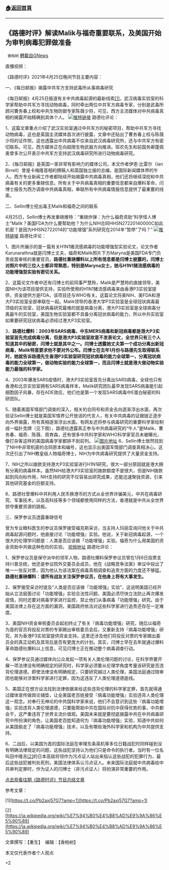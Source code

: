 ###  [:house:返回首頁](https://github.com/ourhimalayas/txt)
---

## 《路德时评》解读Malik与福奇重要联系，及美国开始为审判病毒犯罪做准备
` 香柏树` [轉載自GNews](https://gnews.org/zh-hans/1139918/)

直播视频：



《路德时评》2021年4月25日晚间节目主要内容：

一、《每日邮报》揭露中共军方支持武毒所从事病毒研究

《每日邮报》4月25日报道有关中共病毒起源的最新线索[\[1\]](https://t.co/Pb2axj57G7?amp=1)，武汉病毒实验室的科学家帮助中共军方寻找动物病毒，同时牵出两位中共军方病毒专家，分别是武毒所顾问曹务春上校和中共生物防御专家陈薇少将，可见，西方主流媒体对中共病毒真相的揭露开始精确到具体个人。
![]()![](https://gnews.org/wp-content/uploads/2021/04/报纸链接.png)[推特链接](https://twitter.com/LawrenceSellin/status/1386536327550754818)
路德社评论：

1、这篇文章重点介绍了武汉实验室通过中共军方的秘密项目，帮助中共军方寻找动物病毒，这也是英国主流媒体首次进行披露，文章中还贴出了曹务春上校与陈薇少将的证件照，这也透露出中共病毒不仅来自武汉病毒研究所，还与中共军方有密切联系。可见，西方媒体正在向超限生物武器方向推进。班农先生和前国务卿蓬佩奥曾多次公开表示中共军方支持武汉病毒研究所进行动物病毒研究。

2、《每日邮报》是英国一家非常有影响力的媒体公司，本文作者伊恩·比雷尔（Ian Birrell）曾是卡梅隆首相的撰稿人和英国独立报的总编，是国际新闻媒体界的牛人。西方专业新闻工作者都陆续开始揭露中共病毒真相，他们还将继续深挖和中共病毒有关的更多重磅信息。所有关于中共病毒真相的重要信息都来自爆料革命，闫博士报告为西方调查中共病毒真相，串联所有中共病毒情报信息提供了最重要的线索。

二、Sellin博士挖出毒王Malik和福奇之间的联系

4月25日，Sellin博士再发重磅推特：“重磅炸弹：为什么福奇资助“科学怪人博士”Malik？美国FDA为什么要帮助他？为什么NIH合同HHSN27220140000C如此机密？是因为HHSN2722014的“功能增强”系列研究在2014年“暂停”了吗？”
![]()![](https://gnews.org/wp-content/uploads/2021/04/两位联系图片.jpg)[推特链接](https://twitter.com/LawrenceSellin/status/1386297320485105668)
路德社评论：

1、图片所展示的是一篇有关H1N1猪流感病毒的功能增强型实验论文，论文作者Karunarathna就是闫博士丈夫，福奇和Malik照片下方Maryna是美国FDA专门负责疫苗审核的重要官员。**路德社重磅爆料以上所有信息都是闫博士披露的，闫博士对照片中的三位人士都非常熟悉，特别是Maryna女士，她与H1N1猪流感病毒的功能增强型实验有密切关系。**

2、这篇论文作者中还有闫博士的前同事严慧玲，Malik是严慧玲的直接领导，美国NIH为该项目提供支持，实验所使用的H1N1猪流感病毒来由香港P3实验室提供，资金提供方是FDA，该项目还与WHO有关。这篇论文将美NIH、美FDA和港大P3实验室全部串联在一起。Malik领导的香港大学P3实验室是全球冠状病毒最顶级的实验室，冠状病毒研究最难的就是病毒分离，港大P3实验室是全球病毒分离最牛的实验室，美国生物实验室都不具备分离冠状病毒的能力，所以中共实验室如果要研究冠状病毒必须经过港大P3实验室。

3、**路德社爆料：2003年SARS病毒、中东MERS病毒和新冠病毒都是港大P3实验室首先完成病毒分离，但是港大P3实验室故意不发表论文，全世界只有三个人知道其中的秘密，闫博士就是其中之一。闫博士透露她丈夫第一个成功分离出新冠病毒，Malik特意要求他不要对外公布。闫博士在去年1月份与路德先生取得联系时，她就告诉路德先生香港P3实验室研究冠状病毒的能力全球第一，分离冠状病毒的能力全球第一，做动物实验的能力全球第一，而且闫博士就是港大做动物实验能力最强的科学家。**

4、2003年爆发SARS疫情时，港大P3实验室首先分离出SARS病毒，全球也只有香港和北京实验室拥有SARS病毒样本，Malik研究团队最早发现SARS病毒能引起细胞因子风暴，存在ADE效应，他们也是第一个发现SARS病毒中E蛋白秘密的科研团队。

5、随着美国军情部门调查的深入，相关的合同号和资金去向逐渐浮出水面，再次验证Sellin博士就是美国军情界公开放话的代言人，有关中共病毒的证据链正逐步向外界揭露，所有真相逐渐浮出水面。有网友还将参与病毒研究的重要科学家绘制成一幅扑克牌（见下图），路德社透露真正参与中共病毒研究的“牛人”是Malik、曹务春、福奇、陈薇、周育森，还有很多中共科学家和WHO科学家官员未被曝光，像打杂客这样的美国病毒学家都排不到前列。
![]()![](https://gnews.org/wp-content/uploads/2021/04/Ez0exGfVIAcek9g.jpg)[图片地址](https://pbs.twimg.com/media/Ez0exGfVIAcek9g?format=jpg&amp;name=medium)
6、Sellin博士居然找到了NIH中非常机密的合同原本和编号，这也显示出美国军情部门调查真相决心。这次还引出了NIH教皇级人物福奇博士，NIH为中共病毒研究提供了大量资金支持。

7、NIH之所以拨款支持港大P3实验室进行H1N1研究，很大一部分原因就是港大拥有分离的病毒样本。虽然NIH给港大P3实验室的拨款额度不是很大，但是NIH拨款起到风向标作用，NIH支持的研究不仅容易出研究成果，还能迅速聚拢资源，引来其他研究基金的巨额支持。

8、路德社曾爆料中共利用人民币换港币的方式从全世界诈骗美元，中共在病毒研究、军事技术，以及高科技等多个领域都使用同样的方法，香港就是中共从全世界掠夺重要资源的跳板。

三、保罗参议员透露重磅信号

曾为专业眼科医生的参议员保罗接受福克斯采访，当主持人玛丽亚询问他关于中共病毒起源问题时，他直接讨论『功能增强』实验。他说，关于新冠病毒起源，一个很大的伦理学问题是：人类是否应该做「功能增强」实验。福奇为什么用美国的资金资助中共做这种危险的实验。
[视频地址](https://twitter.com/ZanXixi/status/1386478709746540544)
路德社评论：

1、保罗参议员是保守派中的领军人物，路德社爆料保罗参议员曾在1月6日投票支持川普总统，他还是参议院外交委员会成员，他在《战略竞争法案》审议中投出了唯一一张反对票，因为他认为该法案在病毒真相调查和追责方面的力度还不够猛。**路德社重磅爆料：请所有战友关注保罗参议员，在他身上将有大事发生。**

2、保罗接受采访时提及“人类是否应该做「功能增强」实验”，这说明美国已经开始从立法层面讨论「功能增强」实验合法性问题，美国必须尽快立法防止再次爆发疫情，同时还要对病毒学家进行监控，禁止他们从事病毒「功能增强」研究。由于美国法律上存在这方面的漏洞，美国政府依法对这些科学家进行追责还存在一定难度。

3、美国NIH资金审核委员会起初终止了有关『病毒功能增强』研究，随后以福奇为首的官员将投反对票的专家踢出审核委员会后，又重新支持『病毒功能增强』研究，并为香港P3实验室提供资金支持。这里还涉及他们将投反对票的专家踢出委员会的真正动机及其背后是否有更庞大的计划。其实，闫博士早在去年就通过爆料革命路德社爆料以上信息，可见闫博士正在推动整个病毒调查行动。

4、保罗参议员通过媒体向公众发起一项有关人类伦理问题的讨论，在科学界要开展一项法律没有明确规定的研究时，科学家必须要从伦理学角度考量该研究是否违背伦理道德。即使法律没有明确规定，只要研究越过人类伦理，美国法庭通过陪审团也能够对涉案科学家进行定罪，因为这违反了人类伦理道德底线。

5、美国正在想方设法找到法律依据来给这些违背伦理的科学家定罪，首先就得通过媒体宣传做舆论铺垫，让全美国老百姓接受『病毒功能增强』实验违背人类伦理这一观念。对奉行无神论的中共国科学家来说，他们不会意识到这些『病毒功能增强』实验违背人类伦理道德，只要能帮助中共在国际对抗中获得优势的事，中共都会干，这严重违背了世界主流价值观。美国未来就是要彻底揭露中共在中共病毒研究中所扮演的角色，让美国老百姓知道何为『病毒功能增强』实验，知道中共如何从美国偷走了『病毒功能增强』技术，以及有哪些海外科学家和机构为中共提供支持。

6、二战后，以美国为首的国际法庭在审理东条英机等多位日籍战犯时同样碰到没有明确法律规定的问题，这些战犯坚持认为他们只是命令的执行者。当时有一位名叫田中隆吉[\[2\]](https://ja.wikipedia.org/wiki/%E7%94%B0%E4%B8%AD%E9%9A%86%E5%90%89)的日本高级将领作为污点证人站出来指认这些战犯的犯罪行为，最后这些战犯被判处死刑，美国法律体系认污点证人。未来国际法庭就中共病毒给中共审判定罪时，作为证人的闫博士（非污点证人）将扮演非常重要的作用。

[点击观看往期《路德时评》节目总结文章](https://gnews.org/zh-hans/author/harmony/)

参考文章：

[1][https://t.co/Pb2axj57G7?amp=1](https://t.co/Pb2axj57G7?amp=1)

[2][https://ja.wikipedia.org/wiki/%E7%94%B0%E4%B8%AD%E9%9A%86%E5%90%89](https://ja.wikipedia.org/wiki/%E7%94%B0%E4%B8%AD%E9%9A%86%E5%90%89)

文章撰写：【重生】  编辑：【香柏树】

本文仅代表作者个人观点

+2
